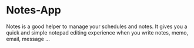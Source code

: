 # Notes-App
Notes is a good helper to manage your schedules and notes. It gives you a quick and simple notepad editing experience when you write notes, memo, email, message ...
